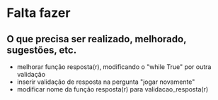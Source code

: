# Falta fazer
## O que precisa ser realizado, melhorado, sugestões, etc.

- melhorar função resposta(r), modificando o "while True" por outra validação
- inserir validação de resposta na pergunta "jogar novamente"
- modificar nome da função resposta(r) para validacao_resposta(r)
